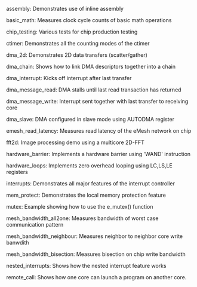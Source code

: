 assembly: Demonstrates use of inline assembly

basic_math: Measures clock cycle counts of basic math operations

chip_testing: Various tests for chip production testing

ctimer: Demonstrates all the counting modes of the ctimer

dma_2d: Demonstrates 2D data transfers (scatter/gather)

dma_chain: Shows how to link DMA descriptors together into a chain

dma_interrupt: Kicks off interrupt after last transfer

dma_message_read: DMA stalls until last read transaction has returned

dma_message_write: Interrupt sent together with last transfer to receiving core

dma_slave: DMA configured in slave mode using AUTODMA register

emesh_read_latency: Measures read latency of the eMesh network on chip

fft2d: Image processing demo using a multicore 2D-FFT

hardware_barrier: Implements a hardware barrier using 'WAND' instruction

hardware_loops: Implements zero overhead looping using LC,LS,LE registers

interrupts: Demonstrates all major features of the interrupt controller

mem_protect: Demonstrates the local memory protection feature

mutex: Example showing how to use the e_mutex() function

mesh_bandwidth_all2one: Measures bandwidth of worst case communication pattern

mesh_bandwidth_neighbour: Measures neighbor to neighbor core write banwdith

mesh_bandwidth_bisection: Measures bisection on chip write bandwidth

nested_interrupts: Shows how the nested interrupt feature works

remote_call: Shows how one core can launch a program on another core.






